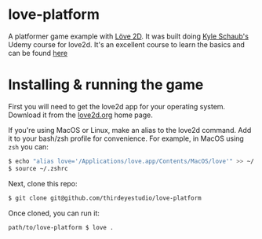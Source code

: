 # love-platform 
A platformer game example with [Löve 2D](https://love2d.org). It was built doing [Kyle Schaub's](http://kyleschaub.com/) Udemy course for love2d. It's an excellent course to learn the basics and can be found [here](https://www.udemy.com/lua-love/)

# Installing & running the game

First you will need to get the love2d app for your operating system. Download it from the [love2d.org](https://love2d.org/) home page.

If you're using MacOS or Linux, make an alias to the love2d command. Add it to your bash/zsh profile for convenience. For example, in MacOS using `zsh` you can:

```bash
$ echo "alias love='/Applications/love.app/Contents/MacOS/love'" >> ~/.zshrc
$ source ~/.zshrc
```

Next, clone this repo:

```bash
$ git clone git@github.com/thirdeyestudio/love-platform
```

Once cloned, you can run it:

```bash
path/to/love-platform $ love .
```
